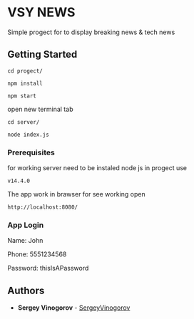 # VSY NEWS

Simple progect for to display breaking news & tech news

## Getting Started
```
cd progect/
```
```
npm install
```
```
npm start
```

open new terminal tab 

```
cd server/
```
```
node index.js
```

### Prerequisites

for working server need to be instaled node js in progect use

```
v14.4.0
```

The app work in brawser for see  working open 

```
http://localhost:8080/
```

### App Login

Name: John

Phone: 5551234568

Password: thisIsAPassword


## Authors

* **Sergey Vinogorov** - [SergeyVinogorov](https://gist.github.com/SergeyVinogorov)




